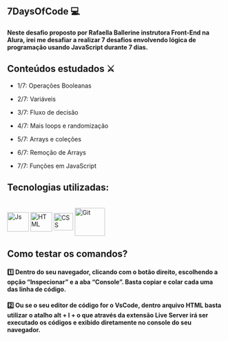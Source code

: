 ## 7DaysOfCode 💻

#### Neste desafio proposto por Rafaella Ballerine instrutora Front-End na Alura, irei me desafiar a realizar 7 desafios envolvendo lógica de programação usando JavaScript durante 7 dias.

## Conteúdos estudados ⚔

- 1/7: Operações Booleanas

- 2/7: Variáveis

- 3/7: Fluxo de decisão

- 4/7: Mais loops e randomização

- 5/7: Arrays e coleções

- 6/7: Remoção de Arrays

- 7/7: Funções em JavaScript

## Tecnologias utilizadas:

<div style="display: inline_block"><br>
    <img align="center" alt="Js" height="45" width="50" src="https://cdn.jsdelivr.net/gh/devicons/devicon/icons/html5/html5-plain-wordmark.svg" />
    <img align="center" alt="HTML" height="45" width="50" src="https://cdn.jsdelivr.net/gh/devicons/devicon/icons/css3/css3-plain-wordmark.svg" />
    <img align="center" alt="CSS" height="40" width="45" src="https://cdn.jsdelivr.net/gh/devicons/devicon/icons/javascript/javascript-original.svg" />
    <img align="center" alt="Git" height="65" width="70"
src="https://cdn.jsdelivr.net/gh/devicons/devicon/icons/git/git-plain-wordmark.svg" />
</div>

## Como testar os comandos?

#### 1️⃣ Dentro do seu navegador, clicando com o botão direito, escolhendo a opção “Inspecionar” e a aba “Console”. Basta copiar e colar cada uma das linha de código.

#### 2️⃣ Ou se o seu editor de código for o VsCode, dentro arquivo HTML basta utilizar o atalho alt + l + o que através da extensão Live Server irá ser executado os códigos e exibido diretamente no console do seu navegador.
